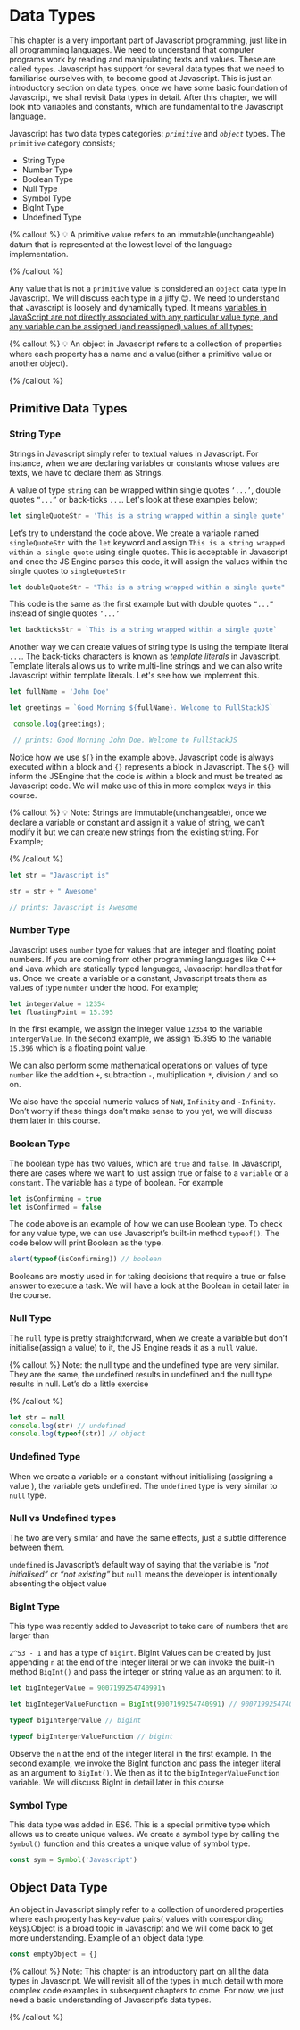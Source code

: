 # Data Types

This chapter is a very important part of Javascript programming, just like in all programming languages. We need to understand that computer programs work by reading and manipulating texts and values. These are called `types`. Javascript has support for several data types that we need to familiarise ourselves with, to become good at Javascript. This is just an introductory section on data types, once we have some basic foundation of Javascript, we shall revisit Data types in detail.  After this chapter, we will look into variables and constants, which are fundamental to the Javascript language.

Javascript has two data types categories: *`primitive`* and *`object`* types.  The `primitive` category consists;

- String Type
- Number Type
- Boolean Type
- Null Type
- Symbol Type
- BigInt Type
- Undefined Type

{% callout %}
💡 A primitive value refers to an immutable(unchangeable) datum that is represented at the lowest level of the language implementation.

{% /callout %}

Any value that is not a `primitive` value is considered an `object` data type in Javascript. We will discuss each type in a jiffy 😊.  We need to understand that Javascript is loosely and dynamically typed. It means [variables in JavaScript are not directly associated with any particular value type, and any variable can be assigned (and reassigned) values of all types:](https://developer.mozilla.org/en-US/docs/Web/JavaScript/Data_structures)

{% callout %}
💡 An object in Javascript refers to a collection of properties where each property has a name and a value(either a primitive value or another object).

{% /callout %}

## **Primitive Data Types**

### **String Type**

Strings in Javascript simply refer to textual values in Javascript. For instance, when we are declaring variables or constants whose values are texts, we have to declare them as Strings. 

A value of type `string` can be wrapped within single quotes `‘...’`, double quotes `“...”` or back-ticks  ``...``. Let's look at these examples below;

```jsx
let singleQuoteStr = 'This is a string wrapped within a single quote'
```

Let’s try to understand the code above. We create a variable named `singleQuoteStr` with the `let` keyword and assign `This is a string wrapped within a single quote` using single quotes. This is acceptable in Javascript and once the JS Engine parses this code, it will assign the values within the single quotes to `singleQuoteStr`

```jsx
let doubleQuoteStr = "This is a string wrapped within a single quote"
```

This code is the same as the first example but with double quotes  `“...”` instead of single quotes `‘...’`

```jsx
let backticksStr = `This is a string wrapped within a single quote`
```

Another way we can create values of string type is using the template literal ``...``. The back-ticks characters is known as *template literals* in Javascript. Template literals allows us to write multi-line strings and we can also write Javascript within template literals. Let's see how we implement this.

```jsx
let fullName = 'John Doe'

let greetings = `Good Morning ${fullName}. Welcome to FullStackJS`

 console.log(greetings);

 // prints: Good Morning John Doe. Welcome to FullStackJS

```

Notice how we use `${}` in the example above. Javascript code is always executed within a block and `{}` represents a block in Javascript. The `${}`  will inform the JSEngine that the code is within a block and must be treated as Javascript code. We will make use of this in more complex ways in this course.

{% callout %}
💡 Note: Strings are immutable(unchangeable), once we declare a variable or constant and assign it a value of string, we can’t modify it but we can create new strings from the existing string. For Example;

{% /callout %}

```jsx
let str = "Javascript is"

str = str + " Awesome"

// prints: Javascript is Awesome
```

### **Number Type**

Javascript uses `number` type for values that are integer and floating point numbers. If you are coming from other programming languages like C++ and Java which are statically typed languages, Javascript handles that for us. Once we create a variable or a constant, Javascript treats them as values of type `number` under the hood. For example;

```jsx
let integerValue = 12354
let floatingPoint = 15.395
```

In the first example, we assign the integer value `12354` to the variable `intergerValue`. In the second example, we assign 15.395 to the variable `15.396` which is a floating point value. 

We can also perform some mathematical operations on values of type `number` like the addition `+`, subtraction `-`, multiplication `*`, division `/` and so on.

We also have the special numeric values of `NaN`, `Infinity` and `-Infinity`. Don’t worry if these things don’t make sense to you yet, we will discuss them later in this course.

### **Boolean Type**

The boolean type has two values, which are `true` and `false`. In Javascript, there are cases where we want to just assign true or false to a `variable` or a `constant`. The variable has a type of boolean. For example

```jsx
let isConfirming = true
let isConfirmed = false
```

The code above is an example of how we can use Boolean type. To check for any value type, we can use Javascript’s built-in method `typeof()`. The code below will print Boolean as the type.

```jsx
alert(typeof(isConfirming)) // boolean
```

Booleans are mostly used in for taking decisions that require a true or false answer to execute a task. We will have a look at the Boolean in detail later in the course.

### **Null Type**

The `null` type is pretty straightforward, when we create a variable but don’t initialise(assign a value)  to it, the JS Engine reads it as a `null` value. 

{% callout %}
Note: the null type and the undefined type are very similar. They are the same, the undefined results in undefined and the null type results in null. Let’s do a little exercise

{% /callout %}

```jsx
let str = null
console.log(str) // undefined
console.log(typeof(str)) // object
```

### **Undefined Type**

When we create a variable or a constant without initialising (assigning a value ), the variable gets undefined. The `undefined` type is very similar to `null` type.

### **Null vs Undefined types**

The two are very similar and have the same effects, just a subtle difference between them.

`undefined` is Javascript’s default way of saying that the variable is *“not initialised”* or *“not existing”* but `null` means the developer is intentionally absenting the object value

### **BigInt Type**

This type was recently added to Javascript to take care of numbers that are larger than 

`2^53 - 1` and has a type of `bigint`. BigInt Values can be created by just appending `n` at the end of the integer literal or we can invoke the built-in method `BigInt()` and pass the integer or string value as an argument to it.  

```jsx
let bigIntegerValue = 9007199254740991n 

let bigIntegerValueFunction = BigInt(9007199254740991) // 9007199254740991n

typeof bigIntergerValue // bigint

typeof bigIntergerValueFunction // bigint

```

Observe the `n` at the end of the integer literal in the first example. In the second example, we invoke the BigInt function and pass the integer literal as an argument to `BigInt()`. We then as it to the `bigIntegerValueFunction` variable. We will discuss BigInt in detail later in this course

### **Symbol Type**

This data type was added in ES6. This is a special primitive type which allows us to create unique values. We create a symbol type by calling the `Symbol()` function and this creates a unique value of symbol type.

```jsx
const sym = Symbol('Javascript')  
```

## **Object Data Type**

An object in Javascript simply refer to a collection of unordered properties where each property has key-value pairs( values with corresponding keys).Object is a broad topic in Javascript and we will come back to get more understanding.  Example of an object data type.

```jsx
const emptyObject = {} 

```

{% callout %}
 Note: This chapter is an introductory part on all the data types in Javascript. We will revisit all of the types in much detail with more complex code examples in subsequent chapters to come. For now, we just need a basic understanding of Javascript’s data types.

{% /callout %}